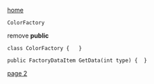 [home](./page01.md)

```
ColorFactory
```

remove **public**

```
class ColorFactory {   }
```

```
public FactoryDataItem GetData(int type) {  }
```


[page 2](./page02.md)
